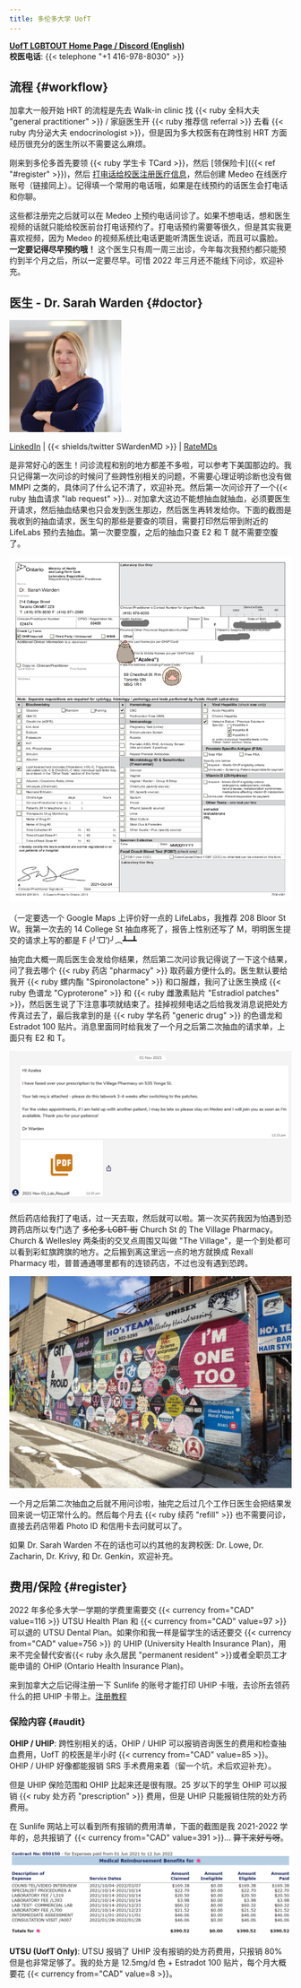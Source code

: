 ```yaml
---
title: 多伦多大学 UofT
---
```


[**UofT LGBTOUT Home Page / Discord (English)**](https://lgbtout.sa.utoronto.ca/) \
**校医电话**: {{< telephone "+1 416-978-8030" >}}

## 流程 {#workflow}

加拿大一般开始 HRT 的流程是先去 Walk-in clinic 找 {{< ruby 全科大夫 "general practitioner" >}} / 家庭医生开 {{< ruby 推荐信 referral >}} 去看 {{< ruby 内分泌大夫 endocrinologist >}}，但是因为多大校医有在跨性别 HRT 方面经历很充分的医生所以不需要这么麻烦。

刚来到多伦多首先要领 {{< ruby 学生卡 TCard >}}，然后 [领保险卡]({{< ref "#register" >}})，然后 [打电话给校医注册医疗信息][apply]，然后创建 Medeo 在线医疗账号（链接同上）。记得填一个常用的电话哦，如果是在线预约的话医生会打电话和你聊。

[apply]: https://studentlife.utoronto.ca/task/book-appointments-and-view-lab-results-online/

这些都注册完之后就可以在 Medeo 上预约电话问诊了。如果不想电话，想和医生视频的话就只能给校医前台打电话预约了。打电话预约需要等很久，但是其实我更喜欢视频，因为 Medeo 的视频系统比电话更能听清医生说话，而且可以露脸。 **一定要记得尽早预约哦！** 这个医生只有周一周三出诊，今年每次我预约都只能预约到半个月之后，所以一定要尽早。可惜 2022 年三月还不能线下问诊，欢迎补充。

## 医生 - Dr. Sarah Warden {#doctor}

![Dr. Sarah Warden's Image](img_dr_sarah_warden.jfif)

[LinkedIn][linkedin] | {{< shields/twitter SWardenMD >}} | [RateMDs][ratemds]

[linkedin]: https://ca.linkedin.com/in/sarah-warden-37801675/
[ratemds]: https://www.ratemds.com/doctor-ratings/4013764/Dr-Sarah-Warden-Toronto-ON.html

是非常好心的医生！问诊流程和别的地方都差不多啦，可以参考下美国那边的。我只记得第一次问诊的时候问了些跨性别相关的问题，不需要心理证明诊断也没有做 MMPI 之类的，具体问了什么记不清了，欢迎补充。然后第一次问诊开了一个{{< ruby 抽血请求 "lab request" >}}... 对加拿大这边不能想抽血就抽血，必须要医生开请求，然后抽血结果也只会发到医生那边，然后医生再转发给你。下面的截图是我收到的抽血请求，医生勾的那些是要查的项目，需要打印然后带到附近的 LifeLabs 预约去抽血。第一次要空腹，之后的抽血只查 E2 和 T 就不需要空腹了。

![Lab Request Screenshot](img_lab_req_azalea_oct_4.png)

（一定要选一个 Google Maps 上评价好一点的 LifeLabs，我推荐 208 Bloor St W。我第一次去的 14 College St 抽血疼死了，报告上性别还写了 M，明明医生提交的请求上写的都是 F (╯‵□′)╯︵┻━┻

抽完血大概一周后医生会发给你结果，然后第二次问诊我记得说了一下这个结果，问了我去哪个 {{< ruby 药店 "pharmacy" >}} 取药最方便什么的。医生默认要给我开 {{< ruby 螺内酯 "Spironolactone" >}} 和口服雌，我问了让医生换成 {{< ruby 色谱龙 "Cyproterone" >}} 和 {{< ruby 雌激素贴片 "Estradiol patches" >}}，然后医生说了下注意事项就结束了。挂掉视频电话之后给我发消息说把处方传真过去了，最后我拿到的是 {{< ruby 学名药 "generic drug" >}} 的色谱龙和 Estradot 100 贴片。消息里面同时给我发了一个月之后第二次抽血的请求单，上面只有 E2 和 T。

![Prescription Chat Message](img_prescription_faxed.png)

然后药店给我打了电话，过一天去取，然后就可以啦。第一次买药我因为怕遇到恐跨药店所以专门选了 ~~多伦多 LGBT 街~~ Church St 的 The Village Pharmacy。Church & Wellesley 两条街的交叉点周围又叫做 "The Village"，是一个到处都可以看到彩虹旗跨旗的地方。之后搬到离这里远一点的地方就换成 Rexall Pharmacy 啦，普普通通哪里都有的连锁药店，不过也没有遇到恐跨。

![The Village](img_the_village.jpg)

一个月之后第二次抽血之后就不用问诊啦，抽完之后过几个工作日医生会把结果发回来说一切正常什么的。然后每个月去 {{< ruby 续药 "refill" >}} 也不需要问诊，直接去药店带着 Photo ID 和信用卡去问就可以了。

如果 Dr. Sarah Warden 不在的话也可以约其他的友跨校医: Dr. Lowe, Dr. Zacharin, Dr. Krivy, 和 Dr. Genkin，欢迎补充。

## 费用/保险 {#register}

2022 年多伦多大学一学期的学费里需要交 {{< currency from="CAD" value=116 >}} UTSU Health Plan 和 {{< currency from="CAD" value=97 >}} 可以退的 UTSU Dental Plan。如果你和我一样是留学生的话还要交 {{< currency from="CAD" value=756 >}} 的 UHIP (University Health Insurance Plan)，用来不完全替代安省{{< ruby 永久居民 "permanent resident" >}}或者全职员工才能申请的 OHIP (Ontario Health Insurance Plan)。

来到加拿大之后记得注册一下 Sunlife 的账号才能打印 UHIP 卡哦，去诊所去领药什么的把 UHIP 卡带上。[注册教程](https://internationalexperience.utoronto.ca/international-student-services/healthcare-coverage-and-u-of-t/university-health-insurance-plan-uhip/accessing-your-uhip-card-and-online-registration/)

### 保险内容 {#audit}

**OHIP / UHIP**: 跨性别相关的话，OHIP / UHIP 可以报销咨询医生的费用和检查抽血费用，UofT 的校医是半小时 {{< currency from="CAD" value=85 >}}。OHIP / UHIP 好像都能报销 SRS 手术费用来着（留一个坑，术后欢迎补充）。

但是 UHIP 保险范围和 OHIP 比起来还是很有限。25 岁以下的学生 OHIP 可以报销 {{< ruby 处方药 "prescription" >}} 费用，但是 UHIP 只能报销住院的处方药费用。

在 Sunlife 网站上可以看到所有报销的费用清单，下面的截图是我 2021-2022 学年的，总共报销了 {{< currency from="CAD" value=391 >}}... ~~算下来好亏呀~~。

![Sunlife Claim Screenshot](img_sunlife_claim.png)

**UTSU (UofT Only)**: UTSU 报销了 UHIP 没有报销的处方药费用，只报销 80% 但是也非常足够了。我的处方是 12.5mg/d 色 + Estradot 100 贴片，每个月大概要花 {{< currency from="CAD" value=8 >}}。
